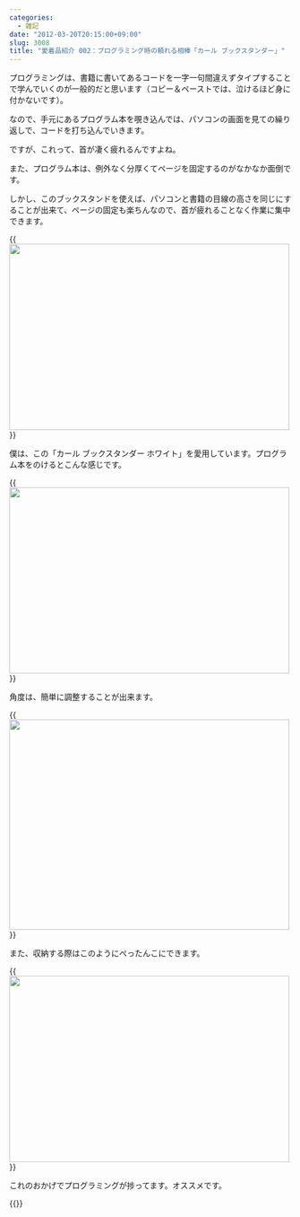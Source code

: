 ```yaml
---
categories:
  - 雑記
date: "2012-03-20T20:15:00+09:00"
slug: 3008
title: "愛着品紹介 002：プログラミング時の頼れる相棒「カール ブックスタンダー」"
---
```


プログラミングは、書籍に書いてあるコードを一字一句間違えずタイプすることで学んでいくのが一般的だと思います（コピー＆ペーストでは、泣けるほど身に付かないです）。

なので、手元にあるプログラム本を覗き込んでは、パソコンの画面を見ての繰り返しで、コードを打ち込んでいきます。

ですが、これって、首が凄く疲れるんですよね。

また、プログラム本は、例外なく分厚くてページを固定するのがなかなか面倒です。

しかし、このブックスタンドを使えば、パソコンと書籍の目線の高さを同じにすることが出来て、ページの固定も楽ちんなので、首が疲れることなく作業に集中できます。

{{<img alt="" src="/images/2012/03/3008_1.jpg" width="500" height="332">}}

僕は、この「カール ブックスタンダー ホワイト」を愛用しています。プログラム本をのけるとこんな感じです。

{{<img alt="" src="/images/2012/03/3008_2.jpg" width="500" height="332">}}

角度は、簡単に調整することが出来ます。

{{<img alt="" src="/images/2012/03/3008_3.jpg" width="500" height="375">}}

また、収納する際はこのようにぺったんこにできます。

{{<img alt="" src="/images/2012/03/3008_4.jpg" width="500" height="332">}}

これのおかげでプログラミングが捗ってます。オススメです。

{{<amazon id="B001A1V9R6" title="カール ブックスタンダー NO.820 ブラック NO.820-K ブラック" src="https://images-na.ssl-images-amazon.com/images/I/51gi9TOCKoL._SL160_.jpg">}}
